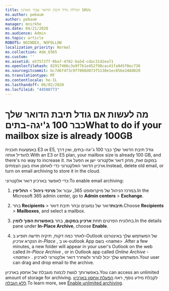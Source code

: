 ```yaml
---
title: הגדלת גודל תיבת הדואר עבור הארגון SKUs
ms.author: pebaum
author: pebaum
manager: mnirkhe
ms.date: 04/21/2020
ms.audience: Admin
ms.topic: article
ROBOTS: NOINDEX, NOFOLLOW
localization_priority: Normal
ms.collection: Adm_O365
ms.custom: ''
ms.assetid: e57572ff-0ba7-4782-ba5d-cdac3142ea71
ms.openlocfilehash: 82917466c3e9f7b1e452f98cac41fa945f0ec736
ms.sourcegitcommit: bc7d6f4f3c9f7060d073f5130e1ec856e248d020
ms.translationtype: MT
ms.contentlocale: he-IL
ms.lasthandoff: 06/02/2020
ms.locfileid: "44508773"
---
```

# <a name="what-to-do-if-your-mailbox-size-is-already-100gb"></a><span data-ttu-id="53d27-102">מה לעשות אם גודל תיבת הדואר שלך כבר 100 ג'יגה-בתים</span><span class="sxs-lookup"><span data-stu-id="53d27-102">What to do if your mailbox size is already 100GB</span></span>

<span data-ttu-id="53d27-103">באמצעות תוכנית E3 או E5, גודל תיבת הדואר שלך כבר 100 ג'יגה-בתים, ואין דרך להגדיל אותה.</span><span class="sxs-lookup"><span data-stu-id="53d27-103">With an E3 or E5 plan, your mailbox size is already 100 GB, and there's no way to increase it.</span></span> <span data-ttu-id="53d27-104">במקום זאת, מחק דואר אלקטרוני ישן או הפעל את ארכיון הדואר האלקטרוני כדי לאחסן אותו בענן הצמתים.</span><span class="sxs-lookup"><span data-stu-id="53d27-104">Instead, delete old email, or turn on email archiving to store it in the cloud.</span></span> 
  
<span data-ttu-id="53d27-105">כדי לאפשר בארכיון דואר אלקטרוני:</span><span class="sxs-lookup"><span data-stu-id="53d27-105">To enable email archiving:</span></span>
  
1. <span data-ttu-id="53d27-106">במרכז הניהול של מיקרוסופט 365, עבור אל **מרכזי ניהול** \> **החליפין**.</span><span class="sxs-lookup"><span data-stu-id="53d27-106">In the Microsoft 365 admin center, go to **Admin centers** \> **Exchange**.</span></span> 
    
2. <span data-ttu-id="53d27-107">בחר **Recipients** \> **תיבות**דואר של נמענים ובחר תיבת דואר.</span><span class="sxs-lookup"><span data-stu-id="53d27-107">Choose **Recipients** \> **Mailboxes**, and select a mailbox.</span></span> 
    
3. <span data-ttu-id="53d27-108">בחלונית הפרטים תחת **ארכיון במקום**, בחר **באפשרות הפוך לזמין**.</span><span class="sxs-lookup"><span data-stu-id="53d27-108">In the details pane under **In-Place Archive**, choose **Enable**.</span></span> 
    
4. <span data-ttu-id="53d27-109">לאחר כמה דקות, תיקיה חדשה תופיע ב-Outlook של המשתמש שלך באינטרנט הנקרא *ארכיון in-Place* , או ב-outlook App בשם \<name\> .</span><span class="sxs-lookup"><span data-stu-id="53d27-109">After a few minutes, a new folder will appear in your user's Outlook on the web called  *In-Place Archive*  , or in Outlook app called  *Online Archive - \<name\>*  .</span></span> <span data-ttu-id="53d27-110">המשתמש שלך יכול לגרור ולשחרר דואר אלקטרוני לארכיון.</span><span class="sxs-lookup"><span data-stu-id="53d27-110">Your user can drag and drop email to the archive.</span></span> 
    
<span data-ttu-id="53d27-111">באפשרותך לגשת לכמות מוגבלת של אחסון בארכיון.</span><span class="sxs-lookup"><span data-stu-id="53d27-111">You can access an unlimited amount of storage for archiving.</span></span> <span data-ttu-id="53d27-112">לקבלת מידע נוסף, ראה [הפעלת אחסון בארכיון ללא הגבלה](https://docs.microsoft.com/microsoft-365/compliance/enable-unlimited-archiving).</span><span class="sxs-lookup"><span data-stu-id="53d27-112">To learn more, see [Enable unlimited archiving](https://docs.microsoft.com/microsoft-365/compliance/enable-unlimited-archiving).</span></span>
  

